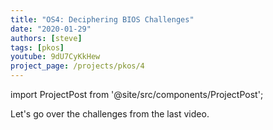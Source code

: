 ```yaml
---
title: "OS4: Deciphering BIOS Challenges"
date: "2020-01-29"
authors: [steve]
tags: [pkos]
youtube: 9dU7CyKkHew
project_page: /projects/pkos/4
---
```


import ProjectPost from '@site/src/components/ProjectPost';

<ProjectPost frontMatter={frontMatter}>
Let's go over the challenges from the last video.
</ProjectPost>
